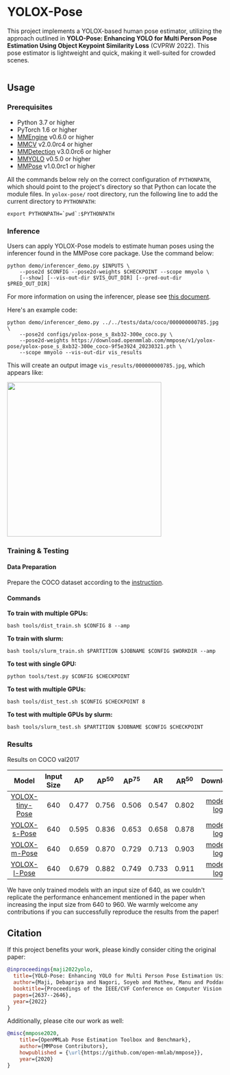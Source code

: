 # YOLOX-Pose

This project implements a YOLOX-based human pose estimator, utilizing the approach outlined in **YOLO-Pose: Enhancing YOLO for Multi Person Pose Estimation Using Object Keypoint Similarity Loss** (CVPRW 2022). This pose estimator is lightweight and quick, making it well-suited for crowded scenes.

<img src="https://user-images.githubusercontent.com/26127467/226550744-3dd948f4-cc5a-4a2f-a737-c595fc6dfe4d.jpg" alt><br>

## Usage

### Prerequisites

- Python 3.7 or higher
- PyTorch 1.6 or higher
- [MMEngine](https://github.com/open-mmlab/mmengine) v0.6.0 or higher
- [MMCV](https://github.com/open-mmlab/mmcv) v2.0.0rc4 or higher
- [MMDetection](https://github.com/open-mmlab/mmdetection) v3.0.0rc6 or higher
- [MMYOLO](https://github.com/open-mmlab/mmyolo) v0.5.0 or higher
- [MMPose](https://github.com/open-mmlab/mmpose) v1.0.0rc1 or higher

All the commands below rely on the correct configuration of `PYTHONPATH`, which should point to the project's directory so that Python can locate the module files. In `yolox-pose/` root directory, run the following line to add the current directory to `PYTHONPATH`:

```shell
export PYTHONPATH=`pwd`:$PYTHONPATH
```

### Inference

Users can apply YOLOX-Pose models to estimate human poses using the inferencer found in the MMPose core package. Use the command below:

```shell
python demo/inferencer_demo.py $INPUTS \
    --pose2d $CONFIG --pose2d-weights $CHECKPOINT --scope mmyolo \
    [--show] [--vis-out-dir $VIS_OUT_DIR] [--pred-out-dir $PRED_OUT_DIR]
```

For more information on using the inferencer, please see [this document](https://mmpose.readthedocs.io/en/1.x/user_guides/inference.html#out-of-the-box-inferencer).

Here's an example code:

```shell
python demo/inferencer_demo.py ../../tests/data/coco/000000000785.jpg \
    --pose2d configs/yolox-pose_s_8xb32-300e_coco.py \
    --pose2d-weights https://download.openmmlab.com/mmpose/v1/yolox-pose/yolox-pose_s_8xb32-300e_coco-9f5e3924_20230321.pth \
    --scope mmyolo --vis-out-dir vis_results
```

This will create an output image `vis_results/000000000785.jpg`, which appears like:

<img src="https://user-images.githubusercontent.com/26127467/226552585-19b91294-9751-4599-98e7-5dae071a1761.jpg" height="360px" alt><br>

### Training & Testing

#### Data Preparation

Prepare the COCO dataset according to the [instruction](https://mmpose.readthedocs.io/en/1.x/dataset_zoo/2d_body_keypoint.html#coco).

#### Commands

**To train with multiple GPUs:**

```shell
bash tools/dist_train.sh $CONFIG 8 --amp
```

**To train with slurm:**

```shell
bash tools/slurm_train.sh $PARTITION $JOBNAME $CONFIG $WORKDIR --amp
```

**To test with single GPU:**

```shell
python tools/test.py $CONFIG $CHECKPOINT
```

**To test with multiple GPUs:**

```shell
bash tools/dist_test.sh $CONFIG $CHECKPOINT 8
```

**To test with multiple GPUs by slurm:**

```shell
bash tools/slurm_test.sh $PARTITION $JOBNAME $CONFIG $CHECKPOINT
```

### Results

Results on COCO val2017

|                              Model                              | Input Size |  AP   | AP<sup>50</sup> | AP<sup>75</sup> |  AR   | AR<sup>50</sup> |                                 Download                                 |
| :-------------------------------------------------------------: | :--------: | :---: | :-------------: | :-------------: | :---: | :-------------: | :----------------------------------------------------------------------: |
| [YOLOX-tiny-Pose](./configs/yolox-pose_tiny_4xb64-300e_coco.py) |    640     | 0.477 |      0.756      |      0.506      | 0.547 |      0.802      | [model](https://download.openmmlab.com/mmpose/v1/yolox-pose/yolox-pose_tiny_4xb64-300e_coco-c47dd83b_20230321.pth) \| [log](https://download.openmmlab.com/mmpose/v1/yolox-pose/yolox-pose_tiny_4xb64-300e_coco_20230321.json) |
|    [YOLOX-s-Pose](./configs/yolox-pose_s_8xb32-300e_coco.py)    |    640     | 0.595 |      0.836      |      0.653      | 0.658 |      0.878      | [model](https://download.openmmlab.com/mmpose/v1/yolox-pose/yolox-pose_s_8xb32-300e_coco-9f5e3924_20230321.pth) \| [log](https://download.openmmlab.com/mmpose/v1/yolox-pose/yolox-pose_s_8xb32-300e_coco_20230321.json) |
|    [YOLOX-m-Pose](./configs/yolox-pose_m_4xb64-300e_coco.py)    |    640     | 0.659 |      0.870      |      0.729      | 0.713 |      0.903      | [model](https://download.openmmlab.com/mmpose/v1/yolox-pose/yolox-pose_m_4xb64-300e_coco-cbd11d30_20230321.pth) \| [log](https://download.openmmlab.com/mmpose/v1/yolox-pose/yolox-pose_m_4xb64-300e_coco_20230321.json) |
|    [YOLOX-l-Pose](./configs/yolox-pose_l_4xb64-300e_coco.py)    |    640     | 0.679 |      0.882      |      0.749      | 0.733 |      0.911      | [model](https://download.openmmlab.com/mmpose/v1/yolox-pose/yolox-pose_l_4xb64-300e_coco-122e4cf8_20230321.pth) \| [log](https://download.openmmlab.com/mmpose/v1/yolox-pose/yolox-pose_l_4xb64-300e_coco_20230321.json) |

We have only trained models with an input size of 640, as we couldn't replicate the performance enhancement mentioned in the paper when increasing the input size from 640 to 960. We warmly welcome any contributions if you can successfully reproduce the results from the paper!

## Citation

If this project benefits your work, please kindly consider citing the original paper:

```bibtex
@inproceedings{maji2022yolo,
  title={YOLO-Pose: Enhancing YOLO for Multi Person Pose Estimation Using Object Keypoint Similarity Loss},
  author={Maji, Debapriya and Nagori, Soyeb and Mathew, Manu and Poddar, Deepak},
  booktitle={Proceedings of the IEEE/CVF Conference on Computer Vision and Pattern Recognition},
  pages={2637--2646},
  year={2022}
}
```

Additionally, please cite our work as well:

```bibtex
@misc{mmpose2020,
    title={OpenMMLab Pose Estimation Toolbox and Benchmark},
    author={MMPose Contributors},
    howpublished = {\url{https://github.com/open-mmlab/mmpose}},
    year={2020}
}
```
